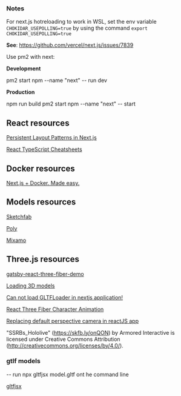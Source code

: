 ### Notes

For next.js hotreloading to work in WSL, set the env variable `CHOKIDAR_USEPOLLING=true` by using the command `export CHOKIDAR_USEPOLLING=true`

**See**: https://github.com/vercel/next.js/issues/7839

Use pm2 with next:

**Development**

pm2 start npm --name "next" -- run dev

**Production**

npm run build
pm2 start npm --name "next" -- start

## React resources

[Persistent Layout Patterns in Next.js](https://adamwathan.me/2019/10/17/persistent-layout-patterns-in-nextjs/)

[React TypeScript Cheatsheets](https://react-typescript-cheatsheet.netlify.app/)

## Docker resources

[Next.js + Docker. Made easy.](https://dev.to/kumar_abhirup/next-js-docker-made-easy-2bok)

## Models resources

[Sketchfab](https://sketchfab.com/feed)

[Poly](https://poly.google.com/)

[Mixamo](https://www.mixamo.com/#/)

## Three.js resources

[gatsby-react-three-fiber-demo](https://github.com/jlengstorf/gatsby-react-three-fiber-demo/blob/master/src/pages/index.js)

[Loading 3D models](https://threejs.org/docs/#manual/en/introduction/Loading-3D-models)

[Can not load GLTFLoader in nextjs application!](https://discourse.threejs.org/t/can-not-load-gltfloader-in-nextjs-application/12317/11)

[React Three Fiber Character Animation](https://codeworkshop.dev/blog/2021-01-20-react-three-fiber-character-animation/)

[Replacing default perspective camera in reactJS app](https://discourse.threejs.org/t/replacing-default-perspective-camera-in-reactjs-app/17038)

"SSRBs_Hololive" (https://skfb.ly/onQON) by Armored Interactive is licensed under Creative Commons Attribution (http://creativecommons.org/licenses/by/4.0/).

### gtlf models

-- run npx gltfjsx model.gltf ont he command line

[gltfjsx](https://github.com/pmndrs/gltfjsx)

<!-- "Looking Glass Robot" (https://skfb.ly/6WSBW) by ejlabarbera is licensed under Creative Commons Attribution (http://creativecommons.org/licenses/by/4.0/). -->

<!-- "Cats - Rigged and Posed" (https://skfb.ly/6SUQF) by Bunnyyyy is licensed under Creative Commons Attribution (http://creativecommons.org/licenses/by/4.0/). -->

<!-- "Walking robot" (https://skfb.ly/6Rn8T) by komov is licensed under Creative Commons Attribution (http://creativecommons.org/licenses/by/4.0/). -->

<!-- "Little cute robot" (https://skfb.ly/6pMBD) by Poll_Creations is licensed under Creative Commons Attribution (http://creativecommons.org/licenses/by/4.0/). -->

<!-- "The Lighthouse" (https://skfb.ly/6rU7V) by cotman sam is licensed under Creative Commons Attribution (http://creativecommons.org/licenses/by/4.0/). -->

<!-- "Magic Book" (https://skfb.ly/6EysQ) by Jom is licensed under Creative Commons Attribution (http://creativecommons.org/licenses/by/4.0/). -->
